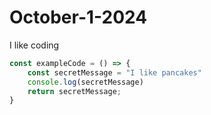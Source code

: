# October-1-2024
I like coding

``` js
const exampleCode = () => {
    const secretMessage = "I like pancakes"
    console.log(secretMessage)
    return secretMessage;
}
```
